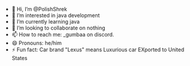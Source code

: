 - 👋 Hi, I’m @PolishShrek
- 👀 I’m interested in java development
- 🌱 I’m currently learning java
- 💞️ I’m looking to collaborate on nothing
- 📫 How to reach me: _gumbaa on discord.
- 😄 Pronouns: he/him
- ⚡ Fun fact: Car brand "Lexus" means Luxurious car EXported to United States

<!---
PolishShrek/PolishShrek is a ✨ special ✨ repository because its `README.md` (this file) appears on your GitHub profile.
You can click the Preview link to take a look at your changes.
--->
